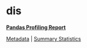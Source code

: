 # dis

[**Pandas Profiling Report**](../docs_sources/profile/dis.html)

[Metadata](metadata.yaml) | [Summary Statistics](summary_stats.csv)

